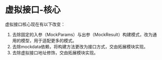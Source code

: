 # 虚拟接口-核心

虚拟接口核心现在有以下改变：

1. 去除固定的入参（MockParams）与出参（MockResult）构建模式，改为通用的模型，用于适配更多的模式。
2. 去除mockdata依赖，将构建方法更改为接口方式，交由拓展模块实现。
3. 去除虚拟接口地址修饰，交由拓展模块实现。
